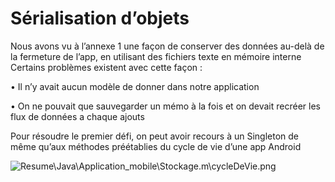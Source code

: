 # Sérialisation d’objets
Nous avons vu à l’annexe 1 une façon de conserver des données au-delà de la fermeture de l’app, en utilisant des fichiers texte en mémoire interne
Certains problèmes existent avec cette façon :

•	Il n’y avait aucun modèle de donner dans notre application 

•	On ne pouvait que sauvegarder un mémo à la fois et on devait recréer les flux de données a chaque ajouts 

Pour résoudre le premier défi, on peut avoir recours à un Singleton de même qu’aux méthodes préétablies du cycle de vie d’une app Android 

![Resume\Java\Application_mobile\Stockage.m\cycleDeVie.png](cycleDeVie.png)

```java

